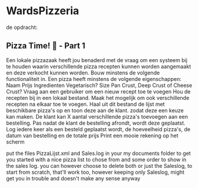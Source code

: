 # WardsPizzeria
de opdracht:

Pizza Time! :pizza: - Part 1
--------------------------------------------------------------------------
Een lokale pizzazaak heeft jou benaderd met de vraag om een systeem bij te houden waarin verschillende pizza recepten kunnen worden aangemaakt en deze verkocht kunnen worden.
Bouw minstens de volgende functionaliteit in.
  Een pizza heeft minstens de volgende eigenschappen:
Naam
Prijs
Ingredienten
Vegetarisch?
Size
Pan Crust, Deep Crust of Cheese Crust?
Vraag aan een gebruiker om een nieuw recept toe te voegen
       Hou de recepten bij in een lokaal bestand.
       Maak het mogelijk om ook verschillende recepten na elkaar toe te voegen.
Haal uit dit bestand de lijst met beschikbare pizza's op en toon deze aan de klant. zodat deze een keuze kan maken.
De klant kan X aantal verschillende pizza's toevoegen aan een bestelling. Pas nadat de klant de bestelling afrondt, wordt deze geplaatst.
Log iedere keer als een besteld geplaatst wordt, de hoeveelheid pizza's, de datum van bestelling en de totale prijs
Print een mooie rekening op het scherm

put the files PizzaLijst.xml and Sales.log in your my documents folder to get you started with a nice pizza list to chose from and some order to show in the sales log.
you can however choose to delete both or just the Saleslog, to start from scratch, that'll work too, however keeping only Saleslog, 
might get you in trouble and doesn't make any sense anyway

